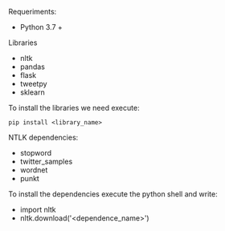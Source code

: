Requeriments:
- Python 3.7 +

Libraries
- nltk
- pandas
- flask
- tweetpy
- sklearn

To install the libraries we need execute:

    pip install <library_name>

NTLK dependencies:
- stopword
- twitter_samples
- wordnet
- punkt

To install the dependencies execute the python shell and write:
- import nltk
- nltk.download('<dependence_name>')